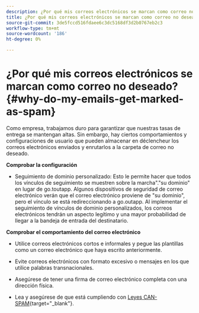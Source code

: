 ```yaml
---
description: ¿Por qué mis correos electrónicos se marcan como correo no deseado? - Documentos de Marketo - Documentación del producto
title: ¿Por qué mis correos electrónicos se marcan como correo no deseado?
source-git-commit: 3de5fccd516fdaee6c3dc5168df3d2b0767eb2c3
workflow-type: tm+mt
source-wordcount: '186'
ht-degree: 0%

---
```


# ¿Por qué mis correos electrónicos se marcan como correo no deseado? {#why-do-my-emails-get-marked-as-spam}

Como empresa, trabajamos duro para garantizar que nuestras tasas de entrega se mantengan altas. Sin embargo, hay ciertos comportamientos y configuraciones de usuario que pueden almacenar en déclencheur los correos electrónicos enviados y enrutarlos a la carpeta de correo no deseado.

**Comprobar la configuración**

* Seguimiento de dominio personalizado: Esto le permite hacer que todos los vínculos de seguimiento se muestren sobre la marcha&quot;.&quot;su dominio&quot; en lugar de go.toutapp. Algunos dispositivos de seguridad de correo electrónico verán que el correo electrónico proviene de &quot;su dominio&quot;, pero el vínculo se está redireccionando a go.outapp. Al implementar el seguimiento de vínculos de dominio personalizados, los correos electrónicos tendrán un aspecto legítimo y una mayor probabilidad de llegar a la bandeja de entrada del destinatario.

**Comprobar el comportamiento del correo electrónico**

* Utilice correos electrónicos cortos e informales y pegue las plantillas como un correo electrónico que haya escrito anteriormente.

* Evite correos electrónicos con formato excesivo o mensajes en los que utilice palabras transnacionales.

* Asegúrese de tener una firma de correo electrónico completa con una dirección física.

* Lea y asegúrese de que está cumpliendo con [Leyes CAN-SPAM](https://www.ftc.gov/tips-advice/business-center/guidance/can-spam-act-compliance-guide-business){target="_blank"}.
